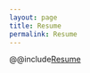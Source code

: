 ```yaml
---
layout: page
title: Resume
permalink: Resume
---
```


@@include[Resume](/assets/Chen_Lucien_Resume.pdf)